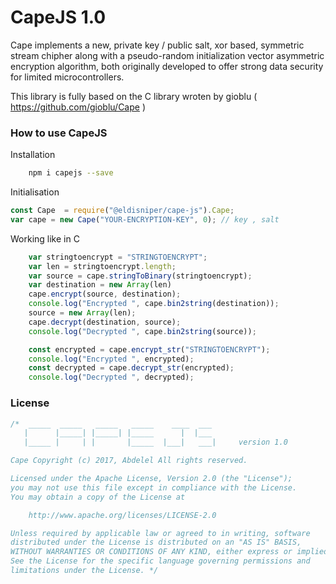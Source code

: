 CapeJS 1.0
====


Cape implements a new, private key / public salt, xor based, symmetric stream chipher along with a pseudo-random initialization vector asymmetric encryption algorithm, both originally developed to offer strong data security for limited microcontrollers.

This library is fully based on the C library wroten by gioblu ( https://github.com/gioblu/Cape )


### How to use CapeJS
Installation
```bash
    npm i capejs --save
```

Initialisation
```js  
const Cape  = require("@eldisniper/cape-js").Cape;
var cape = new Cape("YOUR-ENCRYPTION-KEY", 0); // key , salt
```

Working like in C 
```js  
    var stringtoencrypt = "STRINGTOENCRYPT";
    var len = stringtoencrypt.length;
    var source = cape.stringToBinary(stringtoencrypt);
    var destination = new Array(len)
    cape.encrypt(source, destination);
    console.log("Encrypted ", cape.bin2string(destination));
    source = new Array(len);
    cape.decrypt(destination, source);
    console.log("Decrypted ", cape.bin2string(source));
```

```js
    const encrypted = cape.encrypt_str("STRINGTOENCRYPT");
    console.log("Encrypted ", encrypted);
    const decrypted = cape.decrypt_str(encrypted);
    console.log("Decrypted ", decrypted);
```


### License
    
```cpp  
/*  _____  _____   _____   _____    ____  ___
   |      |_____| |_____| |_____      |  |___
   |_____ |     | |       |_____  |___|   ___|     version 1.0

Cape Copyright (c) 2017, Abdelel All rights reserved.

Licensed under the Apache License, Version 2.0 (the "License");
you may not use this file except in compliance with the License.
You may obtain a copy of the License at

    http://www.apache.org/licenses/LICENSE-2.0

Unless required by applicable law or agreed to in writing, software
distributed under the License is distributed on an "AS IS" BASIS,
WITHOUT WARRANTIES OR CONDITIONS OF ANY KIND, either express or implied.
See the License for the specific language governing permissions and
limitations under the License. */
```